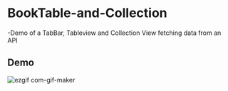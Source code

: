 # BookTable-and-Collection
-Demo of a TabBar, Tableview and Collection View fetching data from an API




## Demo
![ezgif com-gif-maker](https://user-images.githubusercontent.com/38227064/94709249-85dc4780-0313-11eb-8d2d-beda872dac39.gif)
